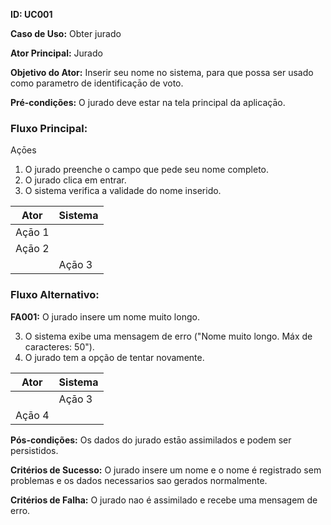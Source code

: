 **ID: UC001**

**Caso de Uso:** Obter jurado

**Ator Principal:** Jurado

**Objetivo do Ator:** Inserir seu nome no sistema, para que possa ser usado como parametro de identificaçāo de voto.

**Pré-condições:** O jurado deve estar na tela principal da aplicaçāo.

### Fluxo Principal:

Açōes
1. O jurado preenche o campo que pede seu nome completo.
2. O jurado clica em entrar.
3. O sistema verifica a validade do nome inserido.

|Ator|Sistema|
|----|----|
|Açāo 1||
|Açāo 2||
||Açāo 3|

### Fluxo Alternativo:

**FA001:** O jurado insere um nome muito longo.

3. O sistema exibe uma mensagem de erro ("Nome muito longo. Máx de caracteres: 50").
4. O jurado tem a opção de tentar novamente.

|Ator|Sistema|
|----|----|
||Açāo 3|
|Açāo 4||

**Pós-condições:** Os dados do jurado estāo assimilados e podem ser persistidos.

**Critérios de Sucesso:** O jurado insere um nome e o nome é registrado sem problemas e os dados necessarios sao gerados normalmente.

**Critérios de Falha:** O jurado nao é assimilado e recebe uma mensagem de erro.